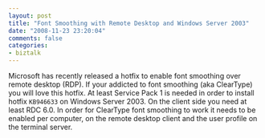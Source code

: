 ```yaml
---
layout: post
title: "Font Smoothing with Remote Desktop and Windows Server 2003"
date: "2008-11-23 23:20:04"
comments: false
categories:
- biztalk
---
```


Microsoft has recently released a hotfix to enable font smoothing over remote desktop (RDP). If your addicted to font smoothing (aka ClearType) you will love this hotfix. At least Service Pack 1 is needed in order to install hotfix `KB946633` on Windows Server 2003. On the client side you need at least RDC 6.0. In order for ClearType font smoothing to work it needs to be enabled per computer, on the remote desktop client and the user profile on the terminal server.
